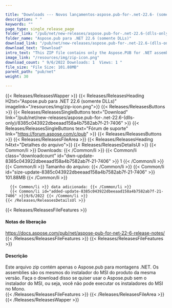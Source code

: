 ```yaml
---

title: "Downloads --- Novos lançamentos-aspose.pub-for-.net-22.6- (somente DLLS)"
description: " "
keywords: ""
page_type: single_release_page
folder_link: "/pub/net/new-releases/aspose.pub-for-.net-22.6-(dlls-only)/"
folder_name: "Aspose.pub para .NET 22.6 (somente DLLs)"
download_link: "/pub/net/new-releases/aspose.pub-for-.net-22.6-(dlls-only)/8385c043922dbeeaad158a4b7582ab7f-21-7406"
download_text: "Download"
intro_text: "This ZIP file contains only the Aspose.PUB for .NET assemblies. The assemblies are the same as in the MSI installer of the product of the same version. Download this if you want to use Aspose.PUB without the MSI installer, i.e. you cannot run MSI installers on Mono."
image_link: "/resources/img/zip-icon.png"
download_count: " 9/6/2022 Downloads: 1  Views: 1 "
file_size: "File Size: 101.88MB"
parent_path: "pub/net"
weight: 30

---
```


{{< Releases/ReleasesWapper >}}
  {{< Releases/ReleasesHeading H2txt="Aspose.pub para .NET 22.6 (somente DLLs)" imagelink="/resources/img/zip-icon.png">}}
  {{< Releases/ReleasesButtons >}}
    {{< Releases/ReleasesSingleButtons text="Download" link="/pub/net/new-releases/aspose.pub-for-.net-22.6-(dlls-only)/8385c043922dbeeaad158a4b7582ab7f-21-7406" >}}
    {{< Releases/ReleasesSingleButtons text="Fórum de suporte" link="https://forum.aspose.com/c/pub" >}}
  {{< Releases/ReleasesButtons >}}
  {{< Releases/ReleasesFileArea >}}
    {{< Releases/ReleasesHeading h4txt="Detalhes do arquivo">}}
    {{< Releases/ReleasesDetailsUl >}}
      {{< Common/li >}} Downloads: {{< /Common/li >}}
      {{< Common/li class="downloadcount" id="dwn-update-8385c043922dbeeaad158a4b7582ab7f-21-7406" >}} 1 {{< /Common/li >}}
      {{< Common/li >}} Tamanho do arquivo: {{< /Common/li >}}
      {{< Common/li id="size-update-8385c043922dbeeaad158a4b7582ab7f-21-7406" >}} 101.88MB {{< /Common/li >}}

      {{< Common/li >}} data adicionada: {{< /Common/li >}}
      {{< Common/li id="added-update-8385c043922dbeeaad158a4b7582ab7f-21-7406" >}}9/6/2022 {{< /Common/li >}}
    {{< /Releases/ReleasesDetailsUl >}}

  {{< Releases/ReleasesFileFeatures >}}
      <h4>Notas de liberação</h4><div><a href='https://docs.aspose.com/pub/net/aspose-pub-for-net-22-6-release-notes/'>https://docs.aspose.com/pub/net/aspose-pub-for-net-22-6-release-notes/</a></div>
  {{< /Releases/ReleasesFileFeatures >}}
  {{< Releases/ReleasesFileFeatures >}}
      <h4>Descrição</h4><div class="HTMLDescription">Este arquivo zip contém apenas o Aspose.pub para montagens .NET. Os assemblies são os mesmos do instalador do MSI do produto da mesma versão. Faça o download disso se quiser usar o Aspose.pub sem o instalador do MSI, ou seja, você não pode executar os instaladores do MSI no Mono.</div>
  {{< /Releases/ReleasesFileFeatures >}}
 {{< /Releases/ReleasesFileArea >}}
{{< /Releases/ReleasesWapper >}}


